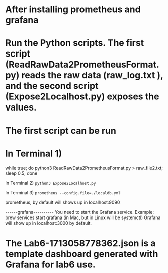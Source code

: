 # After installing prometheus and grafana
# Run the Python scripts. The first script (ReadRawData2PrometheusFormat.py) reads the raw data (raw_log.txt ), and the second script (Expose2Localhost.py) exposes the values. 
# The first script can be run 

# In Terminal 1)
  while true; do python3 ReadRawData2PrometheusFormat.py > raw_file2.txt; sleep 0.5; done

In Terminal 2) 
`python3 Expose2Localhost.py`

In Terminal 3)
`prometheus --config.file=./localdb.yml`


prometheus, by default will shows up in localhost:9090

------grafana----------
You need to start the Grafana service. Example:
brew services start grafana (in Mac, but in Linux will be systemctl)
Grafana will show up in localhost:3000 by default.


# The Lab6-1713058778362.json is a template dashboard generated with Grafana for lab6 use.
